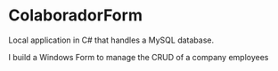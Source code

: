 # ColaboradorForm
Local application in C# that handles a MySQL database.

I build a Windows Form to manage the CRUD of a company employees

